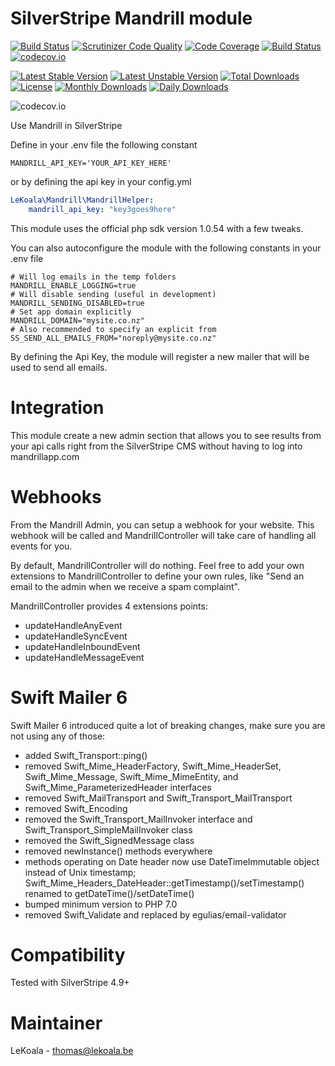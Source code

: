 # SilverStripe Mandrill module

[![Build Status](https://travis-ci.org/lekoala/silverstripe-mandrill.svg?branch=master)](https://travis-ci.org/lekoala/silverstripe-mandrill)
[![Scrutinizer Code Quality](https://scrutinizer-ci.com/g/lekoala/silverstripe-mandrill/badges/quality-score.png?b=master)](https://scrutinizer-ci.com/g/lekoala/silverstripe-mandrill/?branch=master)
[![Code Coverage](https://scrutinizer-ci.com/g/lekoala/silverstripe-mandrill/badges/coverage.png?b=master)](https://scrutinizer-ci.com/g/lekoala/silverstripe-mandrill/?branch=master)
[![Build Status](https://scrutinizer-ci.com/g/lekoala/silverstripe-mandrill/badges/build.png?b=master)](https://scrutinizer-ci.com/g/lekoala/silverstripe-mandrill/build-status/master)
[![codecov.io](https://codecov.io/github/lekoala/silverstripe-mandrill/coverage.svg?branch=master)](https://codecov.io/github/lekoala/silverstripe-mandrill?branch=master)

[![Latest Stable Version](https://poser.pugx.org/lekoala/silverstripe-mandrill/version)](https://packagist.org/packages/lekoala/silverstripe-mandrill)
[![Latest Unstable Version](https://poser.pugx.org/lekoala/silverstripe-mandrill/v/unstable)](//packagist.org/packages/lekoala/silverstripe-mandrill)
[![Total Downloads](https://poser.pugx.org/lekoala/silverstripe-mandrill/downloads)](https://packagist.org/packages/lekoala/silverstripe-mandrill)
[![License](https://poser.pugx.org/lekoala/silverstripe-mandrill/license)](https://packagist.org/packages/lekoala/silverstripe-mandrill)
[![Monthly Downloads](https://poser.pugx.org/lekoala/silverstripe-mandrill/d/monthly)](https://packagist.org/packages/lekoala/silverstripe-mandrill)
[![Daily Downloads](https://poser.pugx.org/lekoala/silverstripe-mandrill/d/daily)](https://packagist.org/packages/lekoala/silverstripe-mandrill)

![codecov.io](https://codecov.io/github/lekoala/silverstripe-mandrill/branch.svg?branch=master)

Use Mandrill in SilverStripe

Define in your .env file the following constant

    MANDRILL_API_KEY='YOUR_API_KEY_HERE'

or by defining the api key in your config.yml

```yaml
LeKoala\Mandrill\MandrillHelper:
    mandrill_api_key: "key3goes9here"
```

This module uses the official php sdk version 1.0.54 with a few tweaks.

You can also autoconfigure the module with the following constants in your .env file

    # Will log emails in the temp folders
    MANDRILL_ENABLE_LOGGING=true
    # Will disable sending (useful in development)
    MANDRILL_SENDING_DISABLED=true
    # Set app domain explicitly
    MANDRILL_DOMAIN="mysite.co.nz"
    # Also recommended to specify an explicit from
    SS_SEND_ALL_EMAILS_FROM="noreply@mysite.co.nz"

By defining the Api Key, the module will register a new mailer that will be used to send all emails.

# Integration

This module create a new admin section that allows you to see results from
your api calls right from the SilverStripe CMS without having to log into
mandrillapp.com

# Webhooks

From the Mandrill Admin, you can setup a webhook for your website. This webhook
will be called and MandrillController will take care of handling all events
for you.

By default, MandrillController will do nothing. Feel free to add your own
extensions to MandrillController to define your own rules, like "Send an
email to the admin when we receive a spam complaint".

MandrillController provides 4 extensions points:

-   updateHandleAnyEvent
-   updateHandleSyncEvent
-   updateHandleInboundEvent
-   updateHandleMessageEvent

# Swift Mailer 6

Swift Mailer 6 introduced quite a lot of breaking changes, make sure you are not using any of those:

* added Swift_Transport::ping()
* removed Swift_Mime_HeaderFactory, Swift_Mime_HeaderSet, Swift_Mime_Message, Swift_Mime_MimeEntity,
and Swift_Mime_ParameterizedHeader interfaces
* removed Swift_MailTransport and Swift_Transport_MailTransport
* removed Swift_Encoding
* removed the Swift_Transport_MailInvoker interface and Swift_Transport_SimpleMailInvoker class
* removed the Swift_SignedMessage class
* removed newInstance() methods everywhere
* methods operating on Date header now use DateTimeImmutable object instead of Unix timestamp;
Swift_Mime_Headers_DateHeader::getTimestamp()/setTimestamp() renamed to getDateTime()/setDateTime()
* bumped minimum version to PHP 7.0
* removed Swift_Validate and replaced by egulias/email-validator

# Compatibility

Tested with SilverStripe 4.9+

# Maintainer

LeKoala - thomas@lekoala.be
